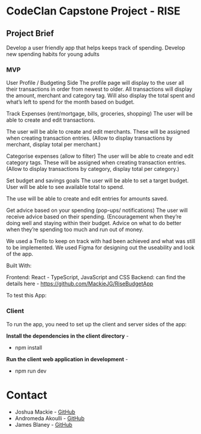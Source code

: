 # CodeClan Capstone Project - RISE

## Project Brief

Develop a user friendly app that helps keeps track of spending. Develop new spending habits for young adults

### MVP

User Profile / Budgeting Side
The profile page will display to the user all their transactions in order from newest to older. All transactions will display the amount, merchant and category tag. Will also display the total spent and what’s left to spend for the month based on budget.

Track Expenses (rent/mortgage, bills, groceries, shopping)
The user will be able to create and edit transactions.

The user will be able to create and edit merchants. These will be assigned when creating transaction entries. (Allow to display transactions by merchant, display total per merchant.)

Categorise expenses (allow to filter)
The user will be able to create and edit category tags. These will be assigned when creating transaction entries. (Allow to display transactions by category, display total per category.)

Set budget and savings goals
The user will be able to set a target budget. User will be able to see available total to spend.

The use will be able to create and edit entries for amounts saved.

Get advice based on your spending (pop-ups/ notifications)
The user will receive advice based on their spending. (Encouragement when they’re doing well and staying within their budget. Advice on what to do better when they’re spending too much and run out of money.

We used a Trello to keep on track with had been achieved and what was still to be implemented. 
We used Figma for designing out the useability and look of the app. 

Built With:

Frontend: React - TypeScript, JavaScript and CSS
Backend: can find the details here - https://github.com/MackieJG/RiseBudgetApp

To test this App:

### Client
To run the app, you need to set up the client and server sides of the app:

**Install the dependencies in the client directory** -
  - npm install

**Run the client web application in development** -
  - npm run dev

# Contact
- Joshua Mackie - [GitHub](https://github.com/MackieJG/RiseBudgetReact)
- Andromeda Akoulli - [GitHub](https://github.com/AndromedaMedi)
- James Blaney - [GitHub](https://github.com/JBlaney93)






